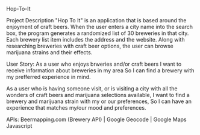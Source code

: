 Hop-To-It

Project Description
"Hop To It" is an application that is based around the enjoyment of craft beers. When the user enters a city name into the search box, the program generates a randomized list of 30 breweries in that city. Each brewery list item includes the address and the website. 
Along with researching breweries with craft beer options, the user can browse marijuana strains and their effects.

User Story:
As a user who enjoys brweries and/or craft beers
I want to receive information about breweries in my area
So I can find a brewery with my prefferred experience in mind.

As a user who is having someone visit, or is visiting a city with all the wonders of craft beers and marijuana selections available,
I want to find a brewery and marijuana strain with my or our preferences,
So I can have an experience that matches my/our mood and preferences.


APIs: Beermapping.com (Brewery API) | Google Geocode | Google Maps Javascript






